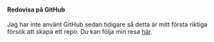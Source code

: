 #### Redovisa på GitHub

Jag har inte använt GitHub sedan tidigare så detta är mitt första riktiga försök att skapa ett repo. Du kan följa min resa [här](https://github.com/Holfve22/design).
